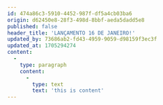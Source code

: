 ```yaml
---
id: 474a86c3-5910-4452-987f-df5a4cb03ba6
origin: d62450e8-28f3-498d-8bbf-aeda5dadd5e8
published: false
header_title: 'LANÇAMENTO 16 DE JANEIRO!'
updated_by: 73686ab2-fd43-4959-9059-d98159f3ec3f
updated_at: 1705294274
content:
  -
    type: paragraph
    content:
      -
        type: text
        text: 'this is content'
---
```

